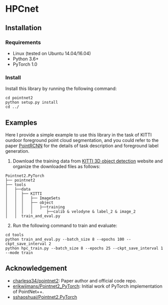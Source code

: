 # HPCnet

<!-- * PyTorch implementation of [PointNet++](https://arxiv.org/abs/1706.02413) based on [erikwijmans/Pointnet2_PyTorch](https://github.com/erikwijmans/Pointnet2_PyTorch). -->
<!-- * Faster than the original codes by re-implementing the CUDA operations.  -->

## Installation
### Requirements
* Linux (tested on Ubuntu 14.04/16.04)
* Python 3.6+
* PyTorch 1.0

### Install
Install this library by running the following command:

```shell
cd pointnet2
python setup.py install
cd ../
```

## Examples
Here I provide a simple example to use this library in the task of KITTI ourdoor foreground point cloud segmentation, and you could refer to the paper [PointRCNN](https://arxiv.org/abs/1812.04244) for the details of task description and foreground label generation.

1. Download the training data from [KITTI 3D object detection](http://www.cvlibs.net/datasets/kitti/eval_object.php?obj_benchmark=3d) website and organize the downloaded files as follows:
```
Pointnet2.PyTorch
├── pointnet2
├── tools
│   ├──data
│   │  ├── KITTI
│   │  │   ├── ImageSets
│   │  │   ├── object
│   │  │   │   ├──training
│   │  │   │      ├──calib & velodyne & label_2 & image_2
│   │  train_and_eval.py
```

2. Run the following command to train and evaluate:
```shell
cd tools
python train_and_eval.py --batch_size 8 --epochs 100 --ckpt_save_interval 2
python hpc_train.py --batch_size 8 --epochs 25 --ckpt_save_interval 1 --mode train
```



<!-- ## Project using this repo: -->
<!-- * [PointRCNN](https://github.com/sshaoshuai/PointRCNN): 3D object detector from raw point cloud. -->

## Acknowledgement
* [charlesq34/pointnet2](https://github.com/charlesq34/pointnet2): Paper author and official code repo.
* [erikwijmans/Pointnet2_PyTorch](https://github.com/erikwijmans/Pointnet2_PyTorch): Initial work of PyTorch implementation of PointNet++.
* [sshaoshuai/Pointnet2.PyTorch](https://github.com/sshaoshuai/Pointnet2.PyTorch)
